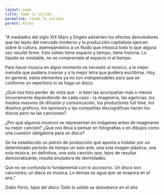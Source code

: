 ```yaml
---
layout: page
title: Todo lo sólido...
permalink: /todo_lo_solido/
parent: Artes
---
```


"A mediados del siglo XIX Marx y Engels advierten los efectos demoledores que las leyes del mercado moderno y la producción capitalista ejercen sobre la cultura, asemejándolos a un fluído que intoxica todo lo que alguna vez resultó firme. Esto sólido tiene espacio y tiempo, tiene historia. Lo líquido es inestable, no se compromete al espacio ni al tiempo.  

Para hacer música en algún momento se necesitó al músico, a la mejor melodía que pudiera crearse y a la mejor letra que pudiera escribirse. Hoy, en general, estos elementos ya no son indispensables para que se conforme un repertorio ni se haga un disco.  

¿Qué nos hizo perder de vista que - si bien las acompañan más o menos sinceramente dependiendo de cada caso - la imaginería, las agencias, los medios masivos de difusión y comunicación, los productores full time, los diseños gráficos, los sponsors y las compañías discográficas hacen los discos pero no las canciones?  

¿Por qué algunos músicos se representan en imágenes antes de imaginarse su mejor canción? ¿Qué nos lleva a pensar en fotografías o en dibujos como una cuestión obligatoria para un disco?  

Se ha establecido un patrón de producción que apunta a instalar por un determinado período de tiempo un solo arte, una sola imagen plástica, una sola música, en definitiva, una sola canción que, lejos de resultar democratizante, resulta anuladora de identidades.  

Que no se confunda lo fundamental con lo accesorio. Un disco son canciones; un disco es música. Lo demás es agua que se evapora en el aire."

_Gabo Ferro, tapa del disco Tódo lo sólido se desvanece en el aire_